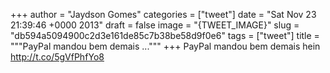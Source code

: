 
+++
author = "Jaydson Gomes"
categories = ["tweet"]
date = "Sat Nov 23 21:39:46 +0000 2013"
draft = false
image = "{TWEET_IMAGE}"
slug = "db594a5094900c2d3e161de85c7b38be58d9f0e6"
tags = ["tweet"]
title = """PayPal mandou bem demais ..."""
+++
PayPal mandou bem demais hein http://t.co/5gVfPhfYo8
